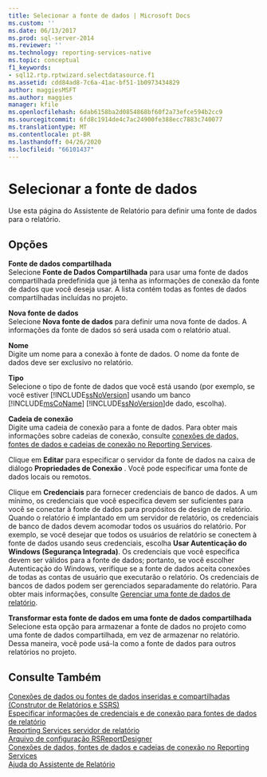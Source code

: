 ```yaml
---
title: Selecionar a fonte de dados | Microsoft Docs
ms.custom: ''
ms.date: 06/13/2017
ms.prod: sql-server-2014
ms.reviewer: ''
ms.technology: reporting-services-native
ms.topic: conceptual
f1_keywords:
- sql12.rtp.rptwizard.selectdatasource.f1
ms.assetid: cdd84ad8-7c6a-41ac-bf51-1b0973434829
author: maggiesMSFT
ms.author: maggies
manager: kfile
ms.openlocfilehash: 6dab6158ba2d0854868bf60f2a73efce594b2cc9
ms.sourcegitcommit: 6fd8c1914de4c7ac24900fe388ecc7883c740077
ms.translationtype: MT
ms.contentlocale: pt-BR
ms.lasthandoff: 04/26/2020
ms.locfileid: "66101437"
---
```

# <a name="select-the-data-source"></a>Selecionar a fonte de dados
  Use esta página do Assistente de Relatório para definir uma fonte de dados para o relatório.  
  
## <a name="options"></a>Opções  
 **Fonte de dados compartilhada**  
 Selecione **Fonte de Dados Compartilhada** para usar uma fonte de dados compartilhada predefinida que já tenha as informações de conexão da fonte de dados que você deseja usar. A lista contém todas as fontes de dados compartilhadas incluídas no projeto.  
  
 **Nova fonte de dados**  
 Selecione **Nova fonte de dados** para definir uma nova fonte de dados. A informações da fonte de dados só será usada com o relatório atual.  
  
 **Nome**  
 Digite um nome para a conexão à fonte de dados. O nome da fonte de dados deve ser exclusivo no relatório.  
  
 **Tipo**  
 Selecione o tipo de fonte de dados que você está usando (por exemplo, se você estiver [!INCLUDE[ssNoVersion](../includes/ssnoversion-md.md)] usando um banco [!INCLUDE[msCoName](../includes/msconame-md.md)] [!INCLUDE[ssNoVersion](../includes/ssnoversion-md.md)]de dado, escolha).  
  
 **Cadeia de conexão**  
 Digite uma cadeia de conexão para a fonte de dados. Para obter mais informações sobre cadeias de conexão, consulte [conexões de dados, fontes de dados e cadeias de conexão no Reporting Services](../../2014/reporting-services/data-connections-data-sources-and-connection-strings-in-reporting-services.md).  
  
 Clique em **Editar** para especificar o servidor da fonte de dados na caixa de diálogo **Propriedades de Conexão** . Você pode especificar uma fonte de dados locais ou remotos.  
  
 Clique em **Credenciais** para fornecer credenciais de banco de dados. A um mínimo, os credenciais que você especifica devem ser suficientes para você se conectar à fonte de dados para propósitos de design de relatório. Quando o relatório é implantado em um servidor de relatório, os credenciais de banco de dados devem acomodar todos os usuários do relatório. Por exemplo, se você desejar que todos os usuários de relatório se conectem à fonte de dados usando seus credenciais, escolha **Usar Autenticação do Windows (Segurança Integrada)**. Os credenciais que você especifica devem ser válidos para a fonte de dados; portanto, se você escolher Autenticação do Windows, verifique se a fonte de dados aceita conexões de todas as contas de usuário que executarão o relatório. Os credenciais de bancos de dados podem ser gerenciados separadamente do relatório. Para obter mais informações, consulte [Gerenciar uma fonte de dados de relatório](report-data/manage-report-data-sources.md).  
  
 **Transformar esta fonte de dados em uma fonte de dados compartilhada**  
 Selecione esta opção para armazenar a fonte de dados no projeto como uma fonte de dados compartilhada, em vez de armazenar no relatório. Dessa maneira, você pode usá-la como a fonte de dados para outros relatórios no projeto.  
  
## <a name="see-also"></a>Consulte Também  
 [Conexões de dados ou fontes de dados inseridas e compartilhadas &#40;Construtor de Relatórios e SSRS&#41;](../../2014/reporting-services/embedded-and-shared-data-connections-or-data-sources-report-builder-and-ssrs.md)   
 [Especificar informações de credenciais e de conexão para fontes de dados de relatório](report-data/specify-credential-and-connection-information-for-report-data-sources.md)   
 [Reporting Services servidor de relatório](../../2014/reporting-services/reporting-services-report-server.md)   
 [Arquivo de configuração RSReportDesigner](report-server/rsreportdesigner-configuration-file.md)   
 [Conexões de dados, fontes de dados e cadeias de conexão no Reporting Services](../../2014/reporting-services/data-connections-data-sources-and-connection-strings-in-reporting-services.md)   
 [Ajuda do Assistente de Relatório](../../2014/reporting-services/report-wizard-help.md)  
  
  
